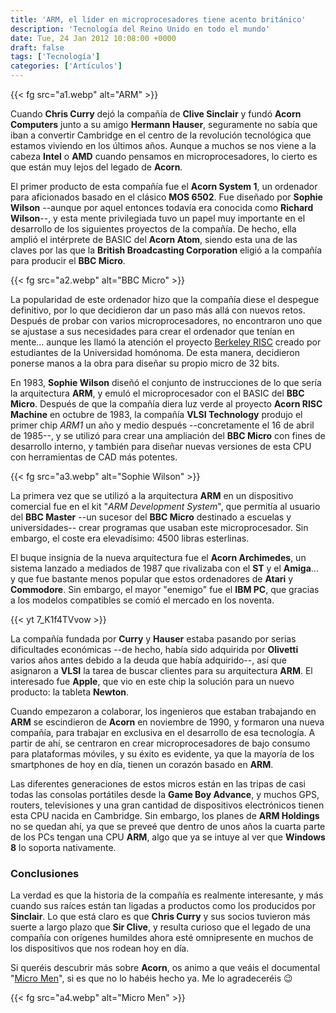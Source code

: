 ```yaml
---
title: 'ARM, el líder en microprocesadores tiene acento británico'
description: 'Tecnología del Reino Unido en todo el mundo'
date: Tue, 24 Jan 2012 10:08:00 +0000
draft: false
tags: ['Tecnología']
categories: ['Artículos']
---
```


{{< fg src="a1.webp" alt="ARM" >}}

Cuando **Chris Curry** dejó la compañía de **Clive Sinclair** y fundó **Acorn Computers** junto a su amigo **Hermann Hauser**, seguramente no sabía que iban a convertir Cambridge en el centro de la revolución tecnológica que estamos viviendo en los últimos años. Aunque a muchos se nos viene a la cabeza **Intel** o **AMD** cuando pensamos en microprocesadores, lo cierto es que están muy lejos del legado de **Acorn**.

El primer producto de esta compañía fue el **Acorn System 1**, un ordenador para aficionados basado en el clásico **MOS 6502**. Fue diseñado por **Sophie Wilson** --aunque por aquel entonces todavía era conocida como **Richard Wilson**--, y esta mente privilegiada tuvo un papel muy importante en el desarrollo de los siguientes proyectos de la compañía. De hecho, ella amplió el intérprete de BASIC del **Acorn Atom**, siendo esta una de las claves por las que la **British Broadcasting Corporation** eligió a la compañía para producir el **BBC Micro**.

{{< fg src="a2.webp" alt="BBC Micro" >}}

La popularidad de este ordenador hizo que la compañía diese el despegue definitivo, por lo que decidieron dar un paso más allá con nuevos retos. Después de probar con varios microprocesadores, no encontraron uno que se ajustase a sus necesidades para crear el ordenador que tenían en mente... aunque les llamó la atención el proyecto [Berkeley RISC](http://en.wikipedia.org/wiki/Berkeley_RISC) creado por estudiantes de la Universidad homónoma. De esta manera, decidieron ponerse manos a la obra para diseñar su propio micro de 32 bits.

En 1983, **Sophie Wilson** diseñó el conjunto de instrucciones de lo que sería la arquitectura **ARM**, y emuló el microprocesador con el BASIC del **BBC Micro**. Después de que la compañía diera luz verde al proyecto **Acorn RISC Machine** en octubre de 1983, la compañía **VLSI Technology** produjo el primer chip _ARM1_ un año y medio después --concretamente el 16 de abril de 1985--, y se utilizó para crear una ampliación del **BBC Micro** con fines de desarrollo interno, y también para diseñar nuevas versiones de esta CPU con herramientas de CAD más potentes.

{{< fg src="a3.webp" alt="Sophie Wilson" >}}

La primera vez que se utilizó a la arquitectura **ARM** en un dispositivo comercial fue en el kit "_ARM Development System_", que permitía al usuario del **BBC Master** --un sucesor del **BBC Micro** destinado a escuelas y universidades-- crear programas que usaban este microprocesador. Sin embargo, el coste era elevadísimo: 4500 libras esterlinas.

El buque insignia de la nueva arquitectura fue el **Acorn Archimedes**, un sistema lanzado a mediados de 1987 que rivalizaba con el **ST** y el **Amiga**... y que fue bastante menos popular que estos ordenadores de **Atari** y **Commodore**. Sin embargo, el mayor "enemigo" fue el **IBM PC**, que gracias a los modelos compatibles se comió el mercado en los noventa.

{{< yt 7_K1f4TVvow >}}

La compañía fundada por **Curry** y **Hauser** estaba pasando por serias dificultades económicas --de hecho, había sido adquirida por **Olivetti** varios años antes debido a la deuda que había adquirido--, así que asignaron a **VLSI** la tarea de buscar clientes para su arquitectura **ARM**. El interesado fue **Apple**, que vio en este chip la solución para un nuevo producto: la tableta **Newton**.

Cuando empezaron a colaborar, los ingenieros que estaban trabajando en **ARM** se escindieron de **Acorn** en noviembre de 1990, y formaron una nueva compañía, para trabajar en exclusiva en el desarrollo de esa tecnología. A partir de ahí, se centraron en crear microprocesadores de bajo consumo para plataformas móviles, y su éxito es evidente, ya que la mayoría de los smartphones de hoy en día, tienen un corazón basado en **ARM**.

Las diferentes generaciones de estos micros están en las tripas de casi todas las consolas portátiles desde la **Game Boy Advance**, y muchos GPS, routers, televisiones y una gran cantidad de dispositivos electrónicos tienen esta CPU nacida en Cambridge. Sin embargo, los planes de **ARM Holdings** no se quedan ahí, ya que se preveé que dentro de unos años la cuarta parte de los PCs tengan una CPU **ARM**, algo que ya se intuye al ver que **Windows 8** lo soporta nativamente.

### Conclusiones

La verdad es que la historia de la compañía es realmente interesante, y más cuando sus raíces están tan ligadas a productos como los producidos por **Sinclair**. Lo que está claro es que **Chris Curry** y sus socios tuvieron más suerte a largo plazo que **Sir Clive**, y resulta curioso que el legado de una compañía con orígenes humildes ahora esté omnipresente en muchos de los dispositivos que nos rodean hoy en día.

Si queréis descubrir más sobre **Acorn**, os animo a que veáis el documental "[Micro Men](http://thepiratebay.org/torrent/5250706/)", si es que no lo habéis hecho ya. Me lo agradeceréis :wink:

{{< fg src="a4.webp" alt="Micro Men" >}}
